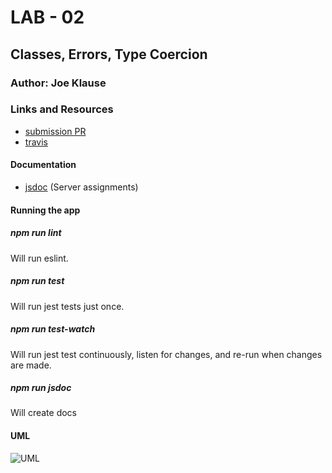 # LAB - 02

## Classes, Errors, Type Coercion

### Author: Joe Klause

### Links and Resources
* [submission PR](http://xyz.com)
* [travis](http://xyz.com)

#### Documentation
* [jsdoc](http://xyz.com) (Server assignments)

#### Running the app

##### npm run lint
Will run eslint.
##### npm run test
Will run jest tests just once.
##### npm run test-watch
Will run jest test continuously, listen for changes, and re-run when changes are made.
##### npm run jsdoc
Will create docs

#### UML
![UML]()

